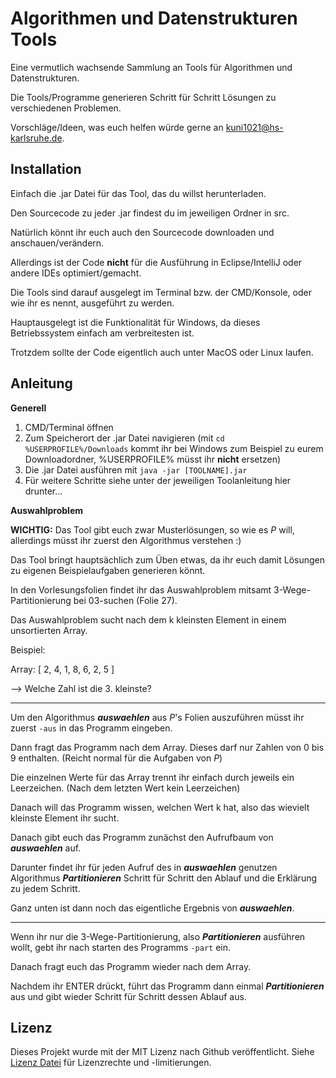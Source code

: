 # Algorithmen und Datenstrukturen Tools

Eine vermutlich wachsende Sammlung an Tools für Algorithmen und Datenstrukturen.

Die Tools/Programme generieren Schritt für Schritt Lösungen zu verschiedenen Problemen.

Vorschläge/Ideen, was euch helfen würde gerne an [kuni1021@hs-karlsruhe.de](mailto:kuni1021@hs-karlsruhe.de).

## Installation

Einfach die .jar Datei für das Tool, das du willst herunterladen.

Den Sourcecode zu jeder .jar findest du im jeweiligen Ordner in src.

Natürlich könnt ihr euch auch den Sourcecode downloaden und anschauen/verändern.

Allerdings ist der Code **nicht** für die Ausführung in Eclipse/IntelliJ oder andere IDEs optimiert/gemacht.

Die Tools sind darauf ausgelegt im Terminal bzw. der CMD/Konsole, oder wie ihr es nennt, ausgeführt zu werden.

Hauptausgelegt ist die Funktionalität für Windows, da dieses Betriebssystem einfach am verbreitesten ist.

Trotzdem sollte der Code eigentlich auch unter MacOS oder Linux laufen.

## Anleitung

**Generell**

1. CMD/Terminal öffnen
2. Zum Speicherort der .jar Datei navigieren 
(mit `cd %USERPROFILE%/Downloads` kommt ihr bei Windows zum Beispiel zu eurem Downloadordner, %USERPROFILE% müsst ihr **nicht** ersetzen)
3. Die .jar Datei ausführen mit `java -jar [TOOLNAME].jar`
4. Für weitere Schritte siehe unter der jeweiligen Toolanleitung hier drunter...

**Auswahlproblem**

**WICHTIG:** Das Tool gibt euch zwar Musterlösungen, so wie es *P* will, allerdings müsst ihr zuerst den Algorithmus verstehen :)

Das Tool bringt hauptsächlich zum Üben etwas, da ihr euch damit Lösungen zu eigenen Beispielaufgaben generieren könnt.

In den Vorlesungsfolien findet ihr das Auswahlproblem mitsamt 3-Wege-Partitionierung bei 03-suchen (Folie 27).

Das Auswahlproblem sucht nach dem k kleinsten Element in einem unsortierten Array.

Beispiel:

Array: [ 2, 4, 1, 8, 6, 2, 5 ]

--> Welche Zahl ist die 3. kleinste?

---

Um den Algorithmus ***auswaehlen*** aus *P*'s Folien auszuführen müsst ihr zuerst `-aus` in das Programm eingeben.

Dann fragt das Programm nach dem Array. Dieses darf nur Zahlen von 0 bis 9 enthalten. (Reicht normal für die Aufgaben von *P*)

Die einzelnen Werte für das Array trennt ihr einfach durch jeweils ein Leerzeichen. (Nach dem letzten Wert kein Leerzeichen)

Danach will das Programm wissen, welchen Wert k hat, also das wievielt kleinste Element ihr sucht.

Danach gibt euch das Programm zunächst den Aufrufbaum von ***auswaehlen*** auf.

Darunter findet ihr für jeden Aufruf des in ***auswaehlen*** genutzen Algorithmus ***Partitionieren*** Schritt für Schritt den Ablauf und die Erklärung zu jedem Schritt.

Ganz unten ist dann noch das eigentliche Ergebnis von ***auswaehlen***.


---

Wenn ihr nur die 3-Wege-Partitionierung, also ***Partitionieren*** ausführen wollt, gebt ihr nach starten des Programms `-part` ein.

Danach fragt euch das Programm wieder nach dem Array. 

Nachdem ihr ENTER drückt, führt das Programm dann einmal ***Partitionieren*** aus und gibt wieder Schritt für Schritt dessen Ablauf aus.


## Lizenz

Dieses Projekt wurde mit der MIT Lizenz nach Github veröffentlicht. Siehe [Lizenz Datei](./LICENSE.md) für Lizenzrechte und -limitierungen.
